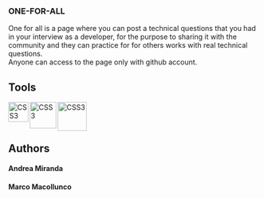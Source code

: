 ### ONE-FOR-ALL
<p>One for all is a page where you can post a technical questions that you had in your interview as a developer, for the purpose to sharing it with the community and they can practice for for others works with real technical questions.<br>
Anyone can access to the page only with github account.</p>


## Tools
<img align="left" alt="CSS3" width="40px" src="https://w7.pngwing.com/pngs/980/847/png-transparent-ruby-on-rails-logo-programming-language-rubygems-ruby-angle-design-ruby.png" />  
<img align="left" alt="CSS3" width="53px" src="https://www.pngfind.com/pngs/m/344-3441378_ruby-on-rails-ruby-on-rails-logo-png.png" />
<img align="left" alt="CSS3" width="58px" src="https://w7.pngwing.com/pngs/581/330/png-transparent-logo-cascading-style-sheets-html5-css3-prags-html5-und-css3-der-meisterkurs-html5-css3-javascript-design-text-trademark-logo.png" />

<br>
<br>
<br>

## Authors

<h4>Andrea Miranda</h4>
<h4>Marco Macollunco</h4>
